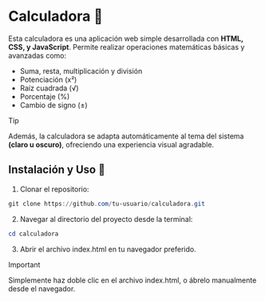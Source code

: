 # Calculadora 🔢

Esta calculadora es una aplicación web simple desarrollada con **HTML, CSS, y JavaScript**. Permite realizar operaciones matemáticas básicas y avanzadas como:

- Suma, resta, multiplicación y división
- Potenciación (x²)
- Raíz cuadrada (√)
- Porcentaje (%)
- Cambio de signo (±)

>[!TIP]
>Además, la calculadora se adapta automáticamente al tema del sistema **(claro u oscuro)**, ofreciendo una experiencia visual agradable.

## Instalación y Uso 🫳

1. Clonar el repositorio:

```powershell
git clone https://github.com/tu-usuario/calculadora.git
```

2. Navegar al directorio del proyecto desde la terminal:

```powershell
cd calculadora
```

3. Abrir el archivo index.html en tu navegador preferido.

>[!IMPORTANT]
>Simplemente haz doble clic en el archivo index.html, o ábrelo manualmente desde el navegador.
